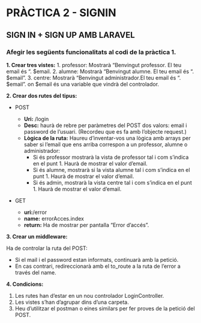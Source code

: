 # PRÀCTICA 2 - SIGNIN
## SIGN IN + SIGN UP AMB LARAVEL
### Afegir les següents funcionalitats al codi de la pràctica 1.

**1. Crear tres vistes:**
    1. professor: Mostrarà “Benvingut professor. El teu email és “. $email.
    2. alumne: Mostrarà “Benvingut alumne. El teu email és “. $email”.
    3. centre: Mostrarà “Benvingut administrador.El teu email és “. $email”.
on $email és una variable que vindrà del controlador.

**2. Crear dos rutes del tipus:**
* POST 
    * **Uri:** /login
    * **Desc:** haurà de rebre per paràmetres del POST dos valors: email i password de l’usuari. (Recordeu que es fa amb l’objecte request.)
    * **Lògica de la ruta:**
Haureu d’inventar-vos una lògica amb arrays per saber si l’email que ens arriba correspon a un professor, alumne o administrador:
        * Si és professor mostrarà la vista de professor tal i com s’indica en el punt 1. Haurà de mostrar el valor d’email.
        * Si és alumne, mostrarà si la vista alumne tal i com s’indica en el punt 1. Haurà de mostrar el valor d’email.
        * Si és admin, mostrarà la vista centre tal i com s’indica en el punt 1. Haurà de mostrar el valor d’email.

* GET 
    * **uri:**/error
    * **name:** errorAcces.index
    * **return:** Ha de mostrar per pantalla “Error d’accés”.

**3. Crear un middleware:**

Ha de controlar la ruta del POST:

* Si el mail i el password estan informats, continuarà amb la petició.
* En cas contrari, redireccionarà amb el to_route a la ruta de l’error a través del name.

**4. Condicions:**
1. Les rutes han d’estar en un nou controlador LoginController.
2. Les vistes s’han d’agrupar dins d’una carpeta.
3. Heu d’utilitzar el postman o eines similars per fer proves de la petició del POST.

